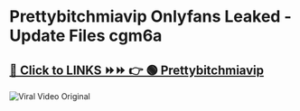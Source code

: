 
 # Prettybitchmiavip Onlyfans Leaked - Update Files cgm6a

## <h2><a href="https://clipsfans.com/Prettybitchmiavip&ref=git">🔗 Click to LINKS ⏩⏩ 👉 🟢 Prettybitchmiavip </a></h2>

<a href="https://clipsfans.com/Prettybitchmiavip&ref=git" rel="nofollow" data-target="animated-image.originalLink"><img src="https://i.ibb.co.com/xMMVF88/686577567.gif" alt="Viral Video Original" style="max-width: 100%; display: inline-block;" data-target="animated-image.originalImage"></a>

